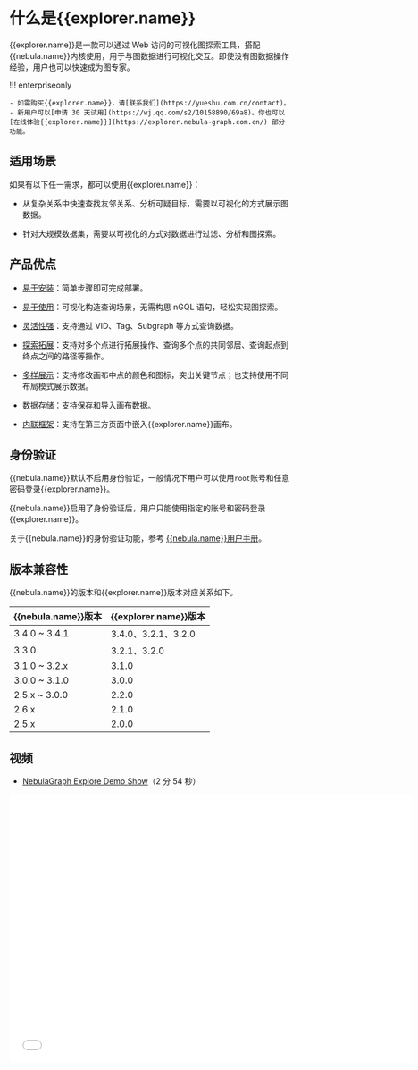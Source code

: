 # 什么是{{explorer.name}}

{{explorer.name}}是一款可以通过 Web 访问的可视化图探索工具，搭配{{nebula.name}}内核使用，用于与图数据进行可视化交互。即使没有图数据操作经验，用户也可以快速成为图专家。 

!!! enterpriseonly

    - 如需购买{{explorer.name}}，请[联系我们](https://yueshu.com.cn/contact)。
    - 新用户可以[申请 30 天试用](https://wj.qq.com/s2/10158890/69a8)。你也可以[在线体验{{explorer.name}}](https://explorer.nebula-graph.com.cn/) 部分功能。

## 适用场景

如果有以下任一需求，都可以使用{{explorer.name}}：

- 从复杂关系中快速查找友邻关系、分析可疑目标，需要以可视化的方式展示图数据。

- 针对大规模数据集，需要以可视化的方式对数据进行过滤、分析和图探索。

## 产品优点

- [易于安装](../deploy-connect/ex-ug-deploy.md)：简单步骤即可完成部署。

- [易于使用](../12.query-visually.md)：可视化构造查询场景，无需构思 nGQL 语句，轻松实现图探索。

- [灵活性强](../graph-explorer/ex-ug-query-exploration.md)：支持通过 VID、Tag、Subgraph 等方式查询数据。

- [探索拓展](../graph-explorer/ex-ug-graph-exploration.md)：支持对多个点进行拓展操作、查询多个点的共同邻居、查询起点到终点之间的路径等操作。

- [多样展示](../canvas-operations/canvas-overview.md)：支持修改画布中点的颜色和图标，突出关键节点；也支持使用不同布局模式展示数据。

- [数据存储](../canvas-operations/canvas-snapshot.md)：支持保存和导入画布数据。

- [内联框架](../iframe.md)：支持在第三方页面中嵌入{{explorer.name}}画布。

<!-- - 便于筛选：支持基于自定义条件灵活筛选需要展示的数据。-->

## 身份验证

{{nebula.name}}默认不启用身份验证，一般情况下用户可以使用`root`账号和任意密码登录{{explorer.name}}。

{{nebula.name}}启用了身份验证后，用户只能使用指定的账号和密码登录{{explorer.name}}。

关于{{nebula.name}}的身份验证功能，参考 [{{nebula.name}}用户手册](../../7.data-security/1.authentication/1.authentication.md "点击前往{{nebula.name}}官网")。

## 版本兼容性

{{nebula.name}}的版本和{{explorer.name}}版本对应关系如下。

|{{nebula.name}}版本 | {{explorer.name}}版本 |
| --- | --- |
| 3.4.0 ~ 3.4.1 | 3.4.0、3.2.1、3.2.0   |
| 3.3.0 | 3.2.1、3.2.0|
| 3.1.0 ~ 3.2.x| 3.1.0|
| 3.0.0 ~ 3.1.0 | 3.0.0  |
| 2.5.x ~ 3.0.0| 2.2.0|
| 2.6.x | 2.1.0 |
| 2.5.x | 2.0.0 |


## 视频

* [NebulaGraph Explore Demo Show](https://www.bilibili.com/video/BV1VL4y1V7C2/)（2 分 54 秒）
<iframe src="//player.bilibili.com/player.html?aid=853353222&bvid=BV1VL4y1V7C2&cid=581214591&page=1&high_quality=1" scrolling="no" border="0" frameborder="no" framespacing="0" allowfullscreen="true" width="720px" height="480px"> </iframe>
